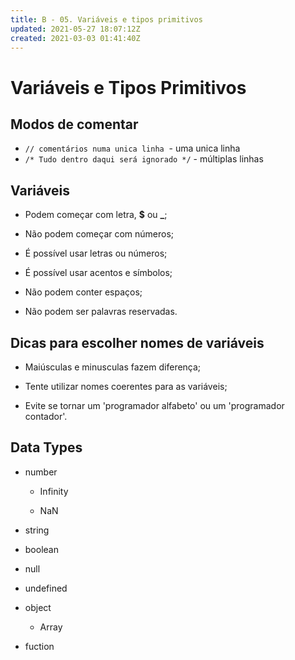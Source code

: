 ```yaml
---
title: B - 05. Variáveis e tipos primitivos
updated: 2021-05-27 18:07:12Z
created: 2021-03-03 01:41:40Z
---
```


# Variáveis e Tipos Primitivos

## Modos de comentar

- `// comentários numa unica linha`  \- uma unica linha
- `/* Tudo dentro daqui será ignorado */` \- múltiplas linhas

## Variáveis

- Podem começar com letra, **$** ou **_**;
    
- Não podem começar com números;
    
- É possível usar letras ou números;
    
- É possível usar acentos e símbolos;
    
- Não podem conter espaços;
    
- Não podem ser palavras reservadas.
    

## Dicas para escolher nomes de variáveis

- Maiúsculas e minusculas fazem diferença;
    
- Tente utilizar nomes coerentes para as variáveis;
    
- Evite se tornar um 'programador alfabeto' ou um 'programador contador'.
    

## Data Types

- number
    
    - Infinity
        
    - NaN
        
- string
    
- boolean
    
- null
    
- undefined
    
- object
    
    - Array
- fuction